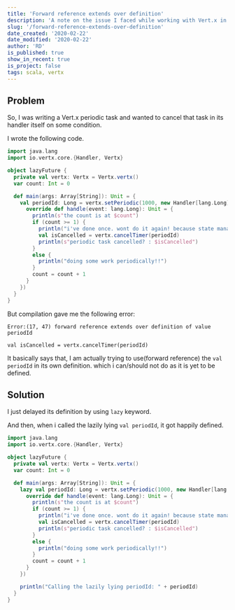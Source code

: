 ```yaml
---
title: 'Forward reference extends over definition'
description: 'A note on the issue I faced while working with Vert.x in Scala'
slug: '/forward-reference-extends-over-definition'
date_created: '2020-02-22'
date_modified: '2020-02-22'
author: 'RD'
is_published: true
show_in_recent: true
is_project: false
tags: scala, vertx
---
```


## Problem
So, I was writing a Vert.x periodic task and wanted to cancel that task in its handler itself on some condition.  

I wrote the following code.  

```scala
import java.lang
import io.vertx.core.{Handler, Vertx}

object lazyFuture {
  private val vertx: Vertx = Vertx.vertx()
  var count: Int = 0

  def main(args: Array[String]): Unit = {
    val periodId: Long = vertx.setPeriodic(1000, new Handler[lang.Long] {
      override def handle(event: lang.Long): Unit = {
        println(s"the count is at $count")
        if (count >= 1) {
          println("i've done once. wont do it again! because state management is yet to be implemented.")
          val isCancelled = vertx.cancelTimer(periodId)
          println(s"periodic task cancelled? : $isCancelled")
        }
        else {
          println("doing some work periodically!!")
        }
        count = count + 1
      }
    })
  }
}
```

But compilation gave me the following error:  
```
Error:(17, 47) forward reference extends over definition of value periodId

val isCancelled = vertx.cancelTimer(periodId)
```

It basically says that, I am actually trying to use(forward reference) the `val periodId` in its own definition. which i can/should not do as it is yet to be defined.  

## Solution

I just delayed its definition by using `lazy` keyword.  

And then, when i called the lazily lying `val periodId`, it got happily defined.

```scala
import java.lang
import io.vertx.core.{Handler, Vertx}

object lazyFuture {
  private val vertx: Vertx = Vertx.vertx()
  var count: Int = 0

  def main(args: Array[String]): Unit = {
    lazy val periodId: Long = vertx.setPeriodic(1000, new Handler[lang.Long] {
      override def handle(event: lang.Long): Unit = {
        println(s"the count is at $count")
        if (count >= 1) {
          println("i've done once. wont do it again! because state management is yet to be implemented.")
          val isCancelled = vertx.cancelTimer(periodId)
          println(s"periodic task cancelled? : $isCancelled")
        }
        else {
          println("doing some work periodically!!")
        }
        count = count + 1
      }
    })

    println("Calling the lazily lying periodId: " + periodId)
  }
}
```